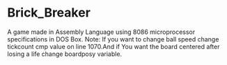 # Brick_Breaker
A game made in Assembly Language using 8086 microprocessor specifications in DOS Box.   Note: If you want to change ball speed change tickcount cmp value on line 1070.And if You want the board centered after losing a life change boardposy variable.
